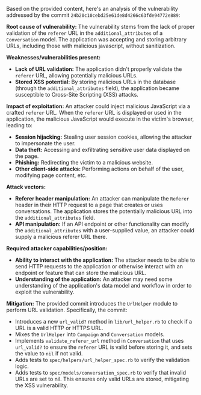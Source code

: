 Based on the provided content, here's an analysis of the vulnerability addressed by the commit `24b20c10cebd25e61de8d4266c63fde94772e889`:

**Root cause of vulnerability:**
The vulnerability stems from the lack of proper validation of the `referer` URL in the `additional_attributes` of a `Conversation` model. The application was accepting and storing arbitrary URLs, including those with malicious javascript, without sanitization.

**Weaknesses/vulnerabilities present:**
- **Lack of URL validation:** The application didn't properly validate the `referer` URL, allowing potentially malicious URLs.
- **Stored XSS potential:** By storing malicious URLs in the database (through the `additional_attributes` field), the application became susceptible to Cross-Site Scripting (XSS) attacks.

**Impact of exploitation:**
An attacker could inject malicious JavaScript via a crafted `referer` URL. When the `referer` URL is displayed or used in the application, the malicious JavaScript would execute in the victim's browser, leading to:
- **Session hijacking:** Stealing user session cookies, allowing the attacker to impersonate the user.
- **Data theft:** Accessing and exfiltrating sensitive user data displayed on the page.
- **Phishing:** Redirecting the victim to a malicious website.
- **Other client-side attacks:** Performing actions on behalf of the user, modifying page content, etc.

**Attack vectors:**
- **Referer header manipulation:** An attacker can manipulate the `Referer` header in their HTTP request to a page that creates or uses conversations. The application stores the potentially malicious URL into the `additional_attributes` field.
- **API manipulation:** If an API endpoint or other functionality can modify the `additional_attributes` with a user-supplied value, an attacker could supply a malicious referer URL there.

**Required attacker capabilities/position:**
- **Ability to interact with the application:** The attacker needs to be able to send HTTP requests to the application or otherwise interact with an endpoint or feature that can store the malicious URL.
- **Understanding of the application:** An attacker may need some understanding of the application's data model and workflow in order to exploit the vulnerability.

**Mitigation:**
The provided commit introduces the `UrlHelper` module to perform URL validation. Specifically, the commit:
- Introduces a new `url_valid?` method in `lib/url_helper.rb` to check if a URL is a valid HTTP or HTTPS URL.
- Mixes the `UrlHelper` into `Campaign` and `Conversation` models.
-  Implements `validate_referer_url` method in `Conversation` that uses `url_valid?` to ensure the `referer` URL is valid before storing it, and sets the value to `nil` if not valid.
- Adds tests to `spec/helpers/url_helper_spec.rb` to verify the validation logic.
- Adds tests to `spec/models/conversation_spec.rb` to verify that invalid URLs are set to nil.
This ensures only valid URLs are stored, mitigating the XSS vulnerability.